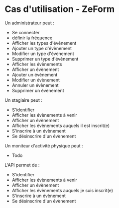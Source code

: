 Cas d'utilisation - ZeForm
===============

Un administrateur peut :
- Se connecter
- définir la fréquence
- Afficher les types d'évènement
- Ajouter un type d'évènement
- Modifier un type d'évènement
- Supprimer un type d'évènement
- Afficher les évènements
- Afficher un évènement
- Ajouter un évènement
- Modifier un évènement
- Annuler un évènement
- Supprimer un évènement

Un stagiaire peut :
- S'identifier
- Afficher les évènements à venir
- Afficher un évènement
- Afficher les évènements auquels il est inscrit(e)
- S'inscrire à un évènement
- Se désinscrire d'un évènement

Un moniteur d'activité physique peut :
- Todo

L'API permet de :
- S'identifier
- Afficher les évènements à venir
- Afficher un évènement
- Afficher les évènements auquels je suis inscrit(e)
- S'inscrire à un évènement
- Se désinscrire d'un évènement
